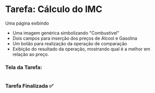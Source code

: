 # Tarefa: Cálculo do IMC

Uma página exibindo
  - Uma imagem genérica simbolizando "Combustivel"
  - Dois campos para inserção dos preços de Alcool e Gasolina
  - Um botão para realização da operação de comparação
  - Exibição do resultado da operação, mostrando qual é a melhor em relação ao preço.

<h3>Tela da Tarefa:</h3>



#
<h3>Tarefa Finalizada ✅</h3>